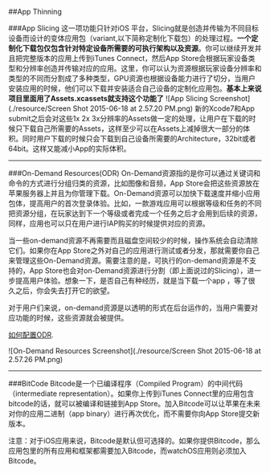 ##App Thinning 

###App Slicing
这一项功能只针对iOS 平台，Slicing就是创造并传输为不同目标设备而设计的变体应用包（variant,以下简称定制化下载包）的处理过程。**一个定制化下载包仅包含针对特定设备所需要的可执行架构以及资源**。你可以继续开发并且把完整版本的应用上传到iTunes Connect，然后App Store会根据玩家设备类型和分辨率创造并传输对应的应用。这里，你可以认为资源根据玩家设备分辨率和类型的不同而分割成了多种类型，GPU资源也根据设备能力进行了切分，当用户安装应用的时候，他们可以下载并安装适合自己设备的定制化应用包。**基本上来说项目里面用了Assets.xcassets就支持这个功能了**
![App Slicing Screenshot](./resource/Screen Shot 2015-06-18 at 2.57.20 PM.png)
新的Xcode7和App submit之后会对这些1x 2x 3x分辨率的Assets做一定的处理，让用户在下载的时候只下载自己所需要的Assets，这样至少可以在Assets上减掉很大一部分的体积。同时用户下载的时候只会下载到自己设备所需要的Architecture，32bit或者64bit。这样又能减小App的实际体积。
***
###On-Demand Resources(ODR)
On-Demand资源指的是你可以通过关键词和命令的方式进行分组归类的资源，比如图像和音频，App Store会把这些资源放在苹果服务器上并且为你管理下载。On-Demand资源可以加快下载速度并缩小应用包体，提高用户的首次登录体验。比如，一款游戏应用可以根据等级和任务的不同把资源分组，在玩家达到下一个等级或者完成一个任务之后才会用到后续的资源，同样，应用也可以只在用户进行IAP购买的时候提供对应的资源。

当一些on-demand资源不再需要而且磁盘空间较少的时候，操作系统会自动清除它们。如果你在App Store之外对自己的应用进行测试或者分发，那就需要你自己来管理这些On-Demand资源。需要注意的是，可执行的on-demand资源是不支持的，App Store也会对on-Demand资源进行分割（即上面说过的Slicing），进一步提高用户体验。想象一下，是否自己有种经历，就是当下载一个app ，等了很久之后，你会失去打开它的欲望。

对于用户们来说，on-demand资源是以透明的形式在后台运作的，当用户需要对应功能的时候，这些资源就会被提供。

[如何配置ODR](https://developer.apple.com/library/prerelease/ios/documentation/FileManagement/Conceptual/On_Demand_Resources_Guide/Chapters/IntroToODR.html#//apple_ref/doc/uid/TP40015083-CH2-SW1).

![On-Demand Resources Screenshot](./resource/Screen Shot 2015-06-18 at 2.57.26 PM.png)
***
###BitCode
Bitcode是一个已编译程序（Compiled Program）的中间代码（intermediate representation）。如果你上传到iTunes Connect里的应用包含bitcode的话，就可以被编译和链接到App Store。加入Bitcode可以让苹果在未来对你的应用二进制（app binary）进行再次优化，而不需要你向App Store提交新版本。

注意：对于iOS应用来说，Bitcode是默认但可选择的。如果你提供Bitcode，那么应用包里的所有应用和框架都需要加入Bitcode，而watchOS应用则必须加入Bitcode。